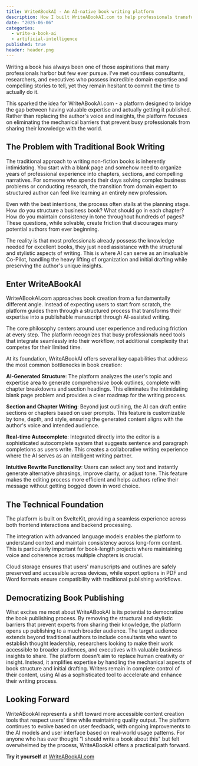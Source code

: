 ```yaml
---
title: WriteABookAI - An AI-native book writing platform
description: How I built WriteABookAI.com to help professionals transform their knowledge into non-fiction books without the overwhelming time commitment.
date: "2025-06-06"
categories:
  - write-a-book-ai
  - artificial-intelligence
published: true
header: header.png
---
```


Writing a book has always been one of those aspirations that many professionals harbor but few ever pursue. I've met countless consultants, researchers, and executives who possess incredible domain expertise and compelling stories to tell, yet they remain hesitant to commit the time to actually do it.

This sparked the idea for WriteABookAI.com - a platform designed to bridge the gap between having valuable expertise and actually getting it published. Rather than replacing the author's voice and insights, the platform focuses on eliminating the mechanical barriers that prevent busy professionals from sharing their knowledge with the world.

## The Problem with Traditional Book Writing

The traditional approach to writing non-fiction books is inherently intimidating. You start with a blank page and somehow need to organize years of professional experience into chapters, sections, and compelling narratives. For someone who spends their days solving complex business problems or conducting research, the transition from domain expert to structured author can feel like learning an entirely new profession.

Even with the best intentions, the process often stalls at the planning stage. How do you structure a business book? What should go in each chapter? How do you maintain consistency in tone throughout hundreds of pages? These questions, while solvable, create friction that discourages many potential authors from ever beginning.

The reality is that most professionals already possess the knowledge needed for excellent books, they just need assistance with the structural and stylistic aspects of writing. This is where AI can serve as an invaluable Co-Pilot, handling the heavy lifting of organization and initial drafting while preserving the author's unique insights.

## Enter WriteABookAI

WriteABookAI.com approaches book creation from a fundamentally different angle. Instead of expecting users to start from scratch, the platform guides them through a structured process that transforms their expertise into a publishable manuscript through AI-assisted writing.

The core philosophy centers around user experience and reducing friction at every step. The platform recognizes that busy professionals need tools that integrate seamlessly into their workflow, not additional complexity that competes for their limited time.

At its foundation, WriteABookAI offers several key capabilities that address the most common bottlenecks in book creation:

**AI-Generated Structure**: The platform analyzes the user's topic and expertise area to generate comprehensive book outlines, complete with chapter breakdowns and section headings. This eliminates the intimidating blank page problem and provides a clear roadmap for the writing process.

**Section and Chapter Writing**: Beyond just outlining, the AI can draft entire sections or chapters based on user prompts. This feature is customizable by tone, depth, and style, ensuring the generated content aligns with the author's voice and intended audience.

**Real-time Autocomplete**: Integrated directly into the editor is a sophisticated autocomplete system that suggests sentence and paragraph completions as users write. This creates a collaborative writing experience where the AI serves as an intelligent writing partner.

**Intuitive Rewrite Functionality**: Users can select any text and instantly generate alternative phrasings, improve clarity, or adjust tone. This feature makes the editing process more efficient and helps authors refine their message without getting bogged down in word choice.

## The Technical Foundation

The platform is built on SvelteKit, providing a seamless experience across both frontend interactions and backend processing.

The integration with advanced language models enables the platform to understand context and maintain consistency across long-form content. This is particularly important for book-length projects where maintaining voice and coherence across multiple chapters is crucial.

Cloud storage ensures that users' manuscripts and outlines are safely preserved and accessible across devices, while export options in PDF and Word formats ensure compatibility with traditional publishing workflows.

## Democratizing Book Publishing

What excites me most about WriteABookAI is its potential to democratize the book publishing process. By removing the structural and stylistic barriers that prevent experts from sharing their knowledge, the platform opens up publishing to a much broader audience. The target audience extends beyond traditional authors to include consultants who want to establish thought leadership, researchers looking to make their work accessible to broader audiences, and executives with valuable business insights to share. The platform doesn't aim to replace human creativity or insight. Instead, it amplifies expertise by handling the mechanical aspects of book structure and initial drafting. Writers remain in complete control of their content, using AI as a sophisticated tool to accelerate and enhance their writing process.

## Looking Forward

WriteABookAI represents a shift toward more accessible content creation tools that respect users' time while maintaining quality output. The platform continues to evolve based on user feedback, with ongoing improvements to the AI models and user interface based on real-world usage patterns. For anyone who has ever thought "I should write a book about this" but felt overwhelmed by the process, WriteABookAI offers a practical path forward.

**Try it yourself** at [WriteABookAI.com](https://WriteABookAI.com)